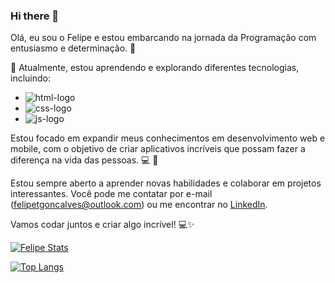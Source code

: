 ### Hi there 👋

Olá, eu sou o Felipe e estou embarcando na jornada da Programação com entusiasmo e determinação. 🚀

:book: Atualmente, estou aprendendo e explorando diferentes tecnologias, incluindo:
- <img src="https://img.shields.io/badge/HTML5-E34F26?style=for-the-badge&logo=html5&logoColor=white" alt="html-logo"/>
- <img src="https://img.shields.io/badge/CSS3-1572B6?style=for-the-badge&logo=css3&logoColor=white" alt="css-logo"/>
- <img src="https://img.shields.io/badge/JavaScript-323330?style=for-the-badge&logo=javascript&logoColor=F7DF1E" alt="js-logo"/>

Estou focado em expandir meus conhecimentos em desenvolvimento web e mobile, com o objetivo de criar aplicativos incríveis que possam fazer a diferença na vida das pessoas. 💻 :iphone:

Estou sempre aberto a aprender novas habilidades e colaborar em projetos interessantes. Você pode me contatar por e-mail (felipetgoncalves@outlook.com) ou me encontrar no <a href="https://www.linkedin.com/in/felipe-telles-835262104/">LinkedIn</a>.

Vamos codar juntos e criar algo incrível! 💻✨

[![Felipe Stats](https://github-readme-stats.vercel.app/api?username=ftelles19)](https://github.com/anuraghazra/github-readme-stats)

[![Top Langs](https://github-readme-stats.vercel.app/api/top-langs/?username=ftelles19)](https://github.com/anuraghazra/github-readme-stats)
